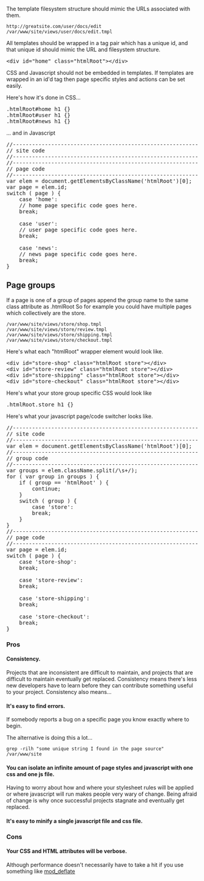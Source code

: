 The template filesystem structure should mimic the URLs associated with them.

	http://greatsite.com/user/docs/edit
	/var/www/site/views/user/docs/edit.tmpl	

All templates should be wrapped in a tag pair which has a unique id, 
and that unique id should mimic the URL and filesystem structure.

<pre class="html">
&lt;div id=&quot;home&quot; class=&quot;htmlRoot&quot;&gt;&lt;/div&gt;
</pre>

CSS and Javascript should not be embedded in templates.
If templates are wrapped in an id'd tag then page specific styles and actions can be set easily.

Here's how it's done in CSS...

<pre class="css">
.htmlRoot#home h1 {}
.htmlRoot#user h1 {}
.htmlRoot#news h1 {}
</pre>


... and in Javascript

<pre class="javascript">
//------------------------------------------------------------
// site code
//------------------------------------------------------------
//------------------------------------------------------------
// page code
//------------------------------------------------------------
var elem = document.getElementsByClassName(&#x27;htmlRoot&#x27;)[0];
var page = elem.id;
switch ( page ) {
	case &#x27;home&#x27;:
	// home page specific code goes here.
	break;
	
	case &#x27;user&#x27;:
	// user page specific code goes here.
	break;
	
	case &#x27;news&#x27;:
	// news page specific code goes here.
	break;
}
</pre>

## Page groups
If a page is one of a group of pages append the group name to the same class attribute as .htmlRoot
So for example you could have multiple pages which collectively are the store.

	/var/www/site/views/store/shop.tmpl
	/var/www/site/views/store/review.tmpl
	/var/www/site/views/store/shipping.tmpl
	/var/www/site/views/store/checkout.tmpl

Here's what each "htmlRoot" wrapper element would look like.

<pre class="html">
&lt;div id=&quot;store-shop&quot; class=&quot;htmlRoot store&quot;&gt;&lt;/div&gt;
&lt;div id=&quot;store-review&quot; class=&quot;htmlRoot store&quot;&gt;&lt;/div&gt;
&lt;div id=&quot;store-shipping&quot; class=&quot;htmlRoot store&quot;&gt;&lt;/div&gt;
&lt;div id=&quot;store-checkout&quot; class=&quot;htmlRoot store&quot;&gt;&lt;/div&gt;
</pre>

Here's what your store group specific CSS would look like

<pre class="css">
.htmlRoot.store h1 {}
</pre>

Here's what your javascript page/code switcher looks like.

<pre class="javascript">
//------------------------------------------------------------
// site code
//------------------------------------------------------------
var elem = document.getElementsByClassName(&#x27;htmlRoot&#x27;)[0];
//------------------------------------------------------------
// group code
//------------------------------------------------------------
var groups = elem.className.split(/\s+/);
for ( var group in groups ) {
	if ( group == &#x27;htmlRoot&#x27; ) {
		continue;
	}
	switch ( group ) {
		case &#x27;store&#x27;:
		break;
	}
}
//------------------------------------------------------------
// page code
//------------------------------------------------------------
var page = elem.id;
switch ( page ) {
	case &#x27;store-shop&#x27;:
	break;
	
	case &#x27;store-review&#x27;:
	break;
	
	case &#x27;store-shipping&#x27;:
	break;
	
	case &#x27;store-checkout&#x27;:
	break;
}
</pre>

### Pros 
 
#### Consistency.

Projects that are inconsistent are difficult to maintain, 
and projects that are difficult to maintain eventually get replaced.
Consistency means there's less new developers have to learn before they can contribute something useful to your project.  Consistency also means...

#### It's easy to find errors.
If somebody reports a bug on a specific page you know exactly where to begin.

The alternative is doing this a lot...

	grep -rilh "some unique string I found in the page source" /var/www/site

#### You can isolate an infinite amount of page styles and javascript with one css and one js file.

Having to worry about how and where your stylesheet rules will be applied
or where javascript will run makes people very wary of change. 
Being afraid of change is why once successful projects stagnate and eventually get replaced.

#### It's easy to minify a single javascript file and css file.

### Cons
#### Your CSS and HTML attributes will be verbose.
Although performance doesn't necessarily have to take a hit if you use something like <a href="http://httpd.apache.org/docs/2.2/mod/mod_deflate.html">mod_deflate</a>